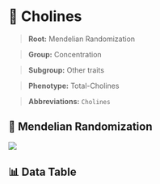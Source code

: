 # 🧪 Cholines

> **Root:** Mendelian Randomization

> **Group:** Concentration  

> **Subgroup:** Other traits

> **Phenotype:** Total-Cholines  

> **Abbreviations:** `Cholines`

## 🧬 Mendelian Randomization  

<img src="/MR/Figures/Inverse/Cholines.png"/>


## 📊 Data Table


<CsvTableMRI src="/MR/Data/Inverse/Cholines.csv"/>
